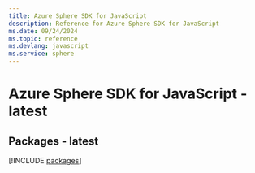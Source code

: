```yaml
---
title: Azure Sphere SDK for JavaScript
description: Reference for Azure Sphere SDK for JavaScript
ms.date: 09/24/2024
ms.topic: reference
ms.devlang: javascript
ms.service: sphere
---
```

# Azure Sphere SDK for JavaScript - latest
## Packages - latest
[!INCLUDE [packages](sphere-index.md)]